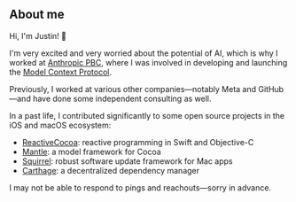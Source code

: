 ## About me

Hi, I'm Justin! 👋

I'm very excited and very worried about the potential of AI, which is why I worked at [Anthropic PBC](https://anthropic.com), where I was involved in developing and launching the [Model Context Protocol](https://modelcontextprotocol.io).

Previously, I worked at various other companies—notably Meta and GitHub—and have done some independent consulting as well.

In a past life, I contributed significantly to some open source projects in the iOS and macOS ecosystem:
* [ReactiveCocoa](https://reactivecocoa.io/): reactive programming in Swift and Objective-C
* [Mantle](https://github.com/Mantle/Mantle): a model framework for Cocoa
* [Squirrel](https://github.com/Squirrel/Squirrel.Mac): robust software update framework for Mac apps
* [Carthage](https://github.com/Carthage/Carthage): a decentralized dependency manager

I may not be able to respond to pings and reachouts—sorry in advance.
